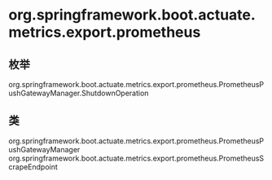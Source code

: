 # org.springframework.boot.actuate.metrics.export.prometheus

## 枚举

org.springframework.boot.actuate.metrics.export.prometheus.PrometheusPushGatewayManager.ShutdownOperation

## 类

org.springframework.boot.actuate.metrics.export.prometheus.PrometheusPushGatewayManager
org.springframework.boot.actuate.metrics.export.prometheus.PrometheusScrapeEndpoint




